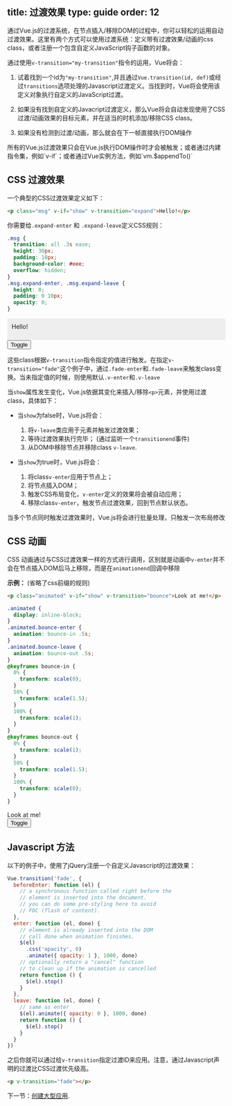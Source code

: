 title: 过渡效果
type: guide
order: 12
---

通过Vue.js的过渡系统，在节点插入/移除DOM的过程中，你可以轻松的运用自动过渡效果。这里有两个方式可以使用过渡系统：定义带有过渡效果/动画的css class，或者注册一个包含自定义JavaScript钩子函数的对象。

通过使用`v-transition="my-transition"`指令的运用，Vue将会：

1. 试着找到一个id为`"my-transition"`,并且通过`Vue.transition(id, def)`或经过`transitions`选项处理的Javascript过渡定义。当找到时，Vue将会使用该定义对象执行自定义的JavaScript过渡。

2. 如果没有找到自定义的Javacript过渡定义，那么Vue将会自动发现使用了CSS过渡/动画效果的目标元素，并在适当的时机添加/移除CSS class。

3. 如果没有检测到过渡/动画，那么就会在下一帧直接执行DOM操作

<p class="tip">所有的Vue.js过渡效果只会在Vue.js执行DOM操作时才会被触发；或者通过内建指令集，例如`v-if`；或者通过Vue实例方法，例如`vm.$appendTo()`</p>

## CSS 过渡效果

一个典型的CSS过渡效果定义如下：

``` html
<p class="msg" v-if="show" v-transition="expand">Hello!</p>
```

你需要给`.expand-enter` 和 `.expand-leave`定义CSS规则：

``` css
.msg {
  transition: all .3s ease;
  height: 30px;
  padding: 10px;
  background-color: #eee;
  overflow: hidden;
}
.msg.expand-enter, .msg.expand-leave {
  height: 0;
  padding: 0 10px;
  opacity: 0;
}
```

<div id="demo"><p class="msg" v-if="show" v-transition="expand">Hello!</p><button v-on="click: show = !show">Toggle</button></div>

<style>
.msg {
  transition: all .5s ease;
  height: 30px;
  background-color: #eee;
  overflow: hidden;
  padding: 10px;
  margin: 0 !important;
}
.msg.expand-enter, .msg.expand-leave {
  height: 0;
  padding: 0 10px;
  opacity: 0;
}
</style>

<script>
new Vue({
  el: '#demo',
  data: { show: true }
})
</script>

这些class根据`v-transition`指令指定的值进行触发。在指定`v-transition="fade"`这个例子中，通过`.fade-enter`和`.fade-leave`来触发class变换。当未指定值的时候，则使用默认`.v-enter`和`.v-leave`

当`show`属性发生变化，Vue.js依据其变化来插入/移除`<p>`元素，并使用过渡class，具体如下：

- 当`show`为false时，Vue.js将会：
  1. 将`v-leave`类应用于元素并触发过渡效果；
  2. 等待过渡效果执行完毕； (通过监听一个`transitionend`事件)
  3. 从DOM中移除节点并移除class `v-leave`.

- 当`show`为true时，Vue.js将会：
  1. 将class`v-enter`应用于节点上；
  2. 将节点插入DOM；
  3. 触发CSS布局变化，`v-enter`定义的效果将会被自动应用；
  4. 移除class`v-enter`，触发节点过渡效果，回到节点默认状态。

<p class="tip">当多个节点同时触发过渡效果时，Vue.js将会进行批量处理，只触发一次布局修改</p>

## CSS 动画

CSS 动画通过与CSS过渡效果一样的方式进行调用，区别就是动画中`v-enter`并不会在节点插入DOM后马上移除，而是在`animationend`回调中移除

**示例：** (省略了css前缀的规则)

``` html
<p class="animated" v-if="show" v-transition="bounce">Look at me!</p>
```

``` css
.animated {
  display: inline-block;
}
.animated.bounce-enter {
  animation: bounce-in .5s;
}
.animated.bounce-leave {
  animation: bounce-out .5s;
}
@keyframes bounce-in {
  0% {
    transform: scale(0);
  }
  50% {
    transform: scale(1.5);
  }
  100% {
    transform: scale(1);
  }
}
@keyframes bounce-out {
  0% {
    transform: scale(1);
  }
  50% {
    transform: scale(1.5);
  }
  100% {
    transform: scale(0);
  }
}
```

<div id="anim" class="demo"><span class="animated" v-if="show" v-transition="bounce">Look at me!</span><br><button v-on="click: show = !show">Toggle</button></div>

<style>
  .animated {
    display: inline-block;
  }
  .animated.bounce-enter {
    -webkit-animation: bounce-in .5s;
    animation: bounce-in .5s;
  }
  .animated.bounce-leave {
    -webkit-animation: bounce-out .5s;
    animation: bounce-out .5s;
  }
  @keyframes bounce-in {
    0% {
      transform: scale(0);
      -webkit-transform: scale(0);
    }
    50% {
      transform: scale(1.5);
      -webkit-transform: scale(1.5);
    }
    100% {
      transform: scale(1);
      -webkit-transform: scale(1);
    }
  }
  @keyframes bounce-out {
    0% {
      transform: scale(1);
      -webkit-transform: scale(1);
    }
    50% {
      transform: scale(1.5);
      -webkit-transform: scale(1.5);
    }
    100% {
      transform: scale(0);
      -webkit-transform: scale(0);
    }
  }
  @-webkit-keyframes bounce-in {
    0% {
      -webkit-transform: scale(0);
    }
    50% {
      -webkit-transform: scale(1.5);
    }
    100% {
      -webkit-transform: scale(1);
    }
  }
  @-webkit-keyframes bounce-out {
    0% {
      -webkit-transform: scale(1);
    }
    50% {
      -webkit-transform: scale(1.5);
    }
    100% {
      -webkit-transform: scale(0);
    }
  }
</style>

<script>
new Vue({
  el: '#anim',
  data: { show: true }
})
</script>

## Javascript 方法

以下的例子中，使用了jQuery注册一个自定义Javascript的过渡效果：

``` js
Vue.transition('fade', {
  beforeEnter: function (el) {
    // a synchronous function called right before the
    // element is inserted into the document.
    // you can do some pre-styling here to avoid
    // FOC (flash of content).
  },
  enter: function (el, done) {
    // element is already inserted into the DOM
    // call done when animation finishes.
    $(el)
      .css('opacity', 0)
      .animate({ opacity: 1 }, 1000, done)
    // optionally return a "cancel" function
    // to clean up if the animation is cancelled
    return function () {
      $(el).stop()
    }
  },
  leave: function (el, done) {
    // same as enter
    $(el).animate({ opacity: 0 }, 1000, done)
    return function () {
      $(el).stop()
    }
  }
})
```
之后你就可以通过给`v-transition`指定过渡ID来应用。注意，通过Javascript声明的过渡比CSS过渡优先级高。

``` html
<p v-transition="fade"></p>
```
下一节：[创建大型应用](../guide/application.html).